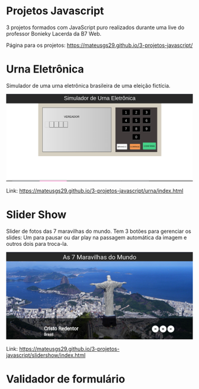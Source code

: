 # Projetos Javascript
3 projetos formados com JavaScript puro realizados durante uma live do professor Bonieky Lacerda da B7 Web.

Página para os projetos: https://mateusgs29.github.io/3-projetos-javascript/

# Urna Eletrônica
Simulador de uma urna eletrônica brasileira de uma eleição fictícia. 

![Print do projeto de Urna Eletrônica](prints/urna.png)

Link: https://mateusgs29.github.io/3-projetos-javascript/urna/index.html

# Slider Show
Slider de fotos das 7 maravilhas do mundo. Tem 3 botões para gerenciar os slides: Um para pausar ou dar play na passagem automática da imagem e outros dois para troca-la.

![Print do projeto de Slider Show](prints/slider.png)

Link: https://mateusgs29.github.io/3-projetos-javascript/slidershow/index.html
# Validador de formulário